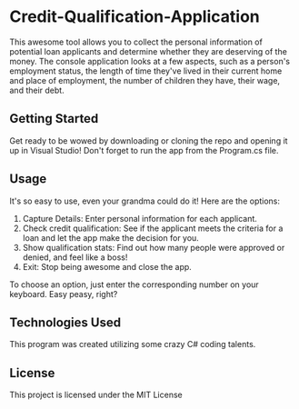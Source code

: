 # Credit-Qualification-Application
This awesome tool allows you to collect the personal information of potential loan applicants and determine whether they are deserving of the money. The console application looks at a few aspects, such as a person's employment status, the length of time they've lived in their current home and place of employment, the number of children they have, their wage, and their debt.

## Getting Started
Get ready to be wowed by downloading or cloning the repo and opening it up in Visual Studio! Don't forget to run the app from the Program.cs file.

## Usage
It's so easy to use, even your grandma could do it! Here are the options:

1.  Capture Details: Enter personal information for each applicant.
2.  Check credit qualification: See if the applicant meets the criteria for a loan and let the app make the decision for you.
3.  Show qualification stats: Find out how many people were approved or denied, and feel like a boss!
4.  Exit: Stop being awesome and close the app.

To choose an option, just enter the corresponding number on your keyboard. Easy peasy, right?

## Technologies Used
This program was created utilizing some crazy C# coding talents.

## License
This project is licensed under the MIT License
